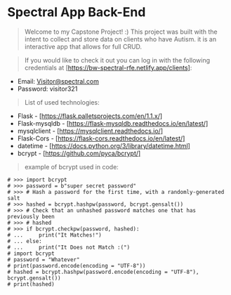 # Spectral App Back-End

> Welcome to my Capstone Project! :) This project was built with the intent to collect and store data on clients who have Autism. it is an interactive app that allows for full CRUD.

> If you would like to check it out you can log in with the following credentials at [https://bw-spectral-rfe.netlify.app/clients]: 

  - Email: Visitor@spectral.com
  - Password: visitor321

> List of used technologies:

  - Flask - [https://flask.palletsprojects.com/en/1.1.x/]
  - Flask-mysqldb - [https://flask-mysqldb.readthedocs.io/en/latest/]
  - mysqlclient - [https://mysqlclient.readthedocs.io/]
  - Flask-Cors - [https://flask-cors.readthedocs.io/en/latest/]
  - datetime - [https://docs.python.org/3/library/datetime.html]
  - bcrypt - [https://github.com/pyca/bcrypt/]

> example of bcrypt used in code:

```
# >>> import bcrypt
# >>> password = b"super secret password"
# >>> # Hash a password for the first time, with a randomly-generated salt
# >>> hashed = bcrypt.hashpw(password, bcrypt.gensalt())
# >>> # Check that an unhashed password matches one that has previously been
# >>> # hashed
# >>> if bcrypt.checkpw(password, hashed):
# ...     print("It Matches!")
# ... else:
# ...     print("It Does not Match :(")
# import bcrypt
# password = "Whatever"
# print(password.encode(encoding = "UTF-8"))
# hashed = bcrypt.hashpw(password.encode(encoding = "UTF-8"), bcrypt.gensalt())
# print(hashed)
```